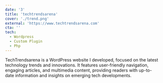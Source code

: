 ```yaml
---
date: '3'
title: 'techtrendsarena'
cover: './trend.png'
external: 'https://www.techtrendsarena.com'
cta: ''
tech:
  - Wordpress
  - Custom Plugin
  - Php
---
```


TechTrendsarena is a WordPress website I developed, focused on the latest technology trends and innovations. It features user-friendly navigation, engaging articles, and multimedia content, providing readers with up-to-date information and insights on emerging tech developments.
